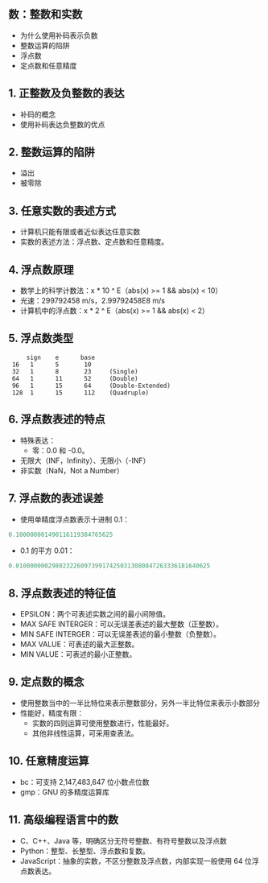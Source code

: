 ## 数：整数和实数

- 为什么使用补码表示负数
- 整数运算的陷阱
- 浮点数
- 定点数和任意精度

		
## 1. 正整数及负整数的表达

* 补码的概念
* 使用补码表达负整数的优点

		
## 2. 整数运算的陷阱

* 溢出
* 被零除

		
## 3. 任意实数的表述方式

* 计算机只能有限或者近似表达任意实数
* 实数的表述方法：浮点数、定点数和任意精度。

		
## 4. 浮点数原理

* 数学上的科学计数法：x * 10 ^ E（abs(x) >= 1 && abs(x) < 10）
* 光速：299792458 m/s，2.99792458E8 m/s
* 计算机中的浮点数：x * 2 ^ E（abs(x) >= 1 && abs(x) < 2）

		
## 5. 浮点数类型

```
     sign    e      base
 16   1      5       10
 32   1      8       23     (Single)
 64   1      11      52     (Double)
 96   1      15      64     (Double-Extended)
 128  1      15      112    (Quadruple)
```

		
## 6. 浮点数表述的特点

* 特殊表达：
   - 零：0.0 和 -0.0。
* 无限大（INF，Infinity）、无限小（-INF）
* 非实数（NaN，Not a Number）

		
## 7. 浮点数的表述误差

* 使用单精度浮点数表示十进制 0.1：

```c
0.100000001490116119384765625
```

* 0.1 的平方 0.01：

```c
0.010000000298023226097399174250313080847263336181640625
```

		
## 8. 浮点数表述的特征值

* EPSILON：两个可表述实数之间的最小间隙值。
* MAX SAFE INTERGER：可以无误差表述的最大整数（正整数）。
* MIN SAFE INTERGER：可以无误差表述的最小整数（负整数）。
* MAX VALUE：可表述的最大正整数。
* MIN VALUE：可表述的最小正整数。

		
## 9. 定点数的概念

* 使用整数当中的一半比特位来表示整数部分，另外一半比特位来表示小数部分
* 性能好，精度有限：
  * 实数的四则运算可使用整数进行，性能最好。
  * 其他非线性运算，可采用查表法。

		
## 10. 任意精度运算

* bc：可支持 2,147,483,647 位小数点位数
* gmp：GNU 的多精度运算库

		
## 11. 高级编程语言中的数

* C、C++、Java 等，明确区分无符号整数、有符号整数以及浮点数
* Python：整型、长整型、浮点数和复数。
* JavaScript：抽象的实数，不区分整数及浮点数，内部实现一般使用 64 位浮点数表达。

